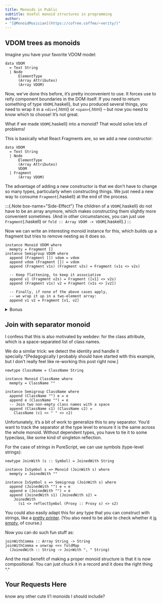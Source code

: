 ```yaml
---
title: Monoids in Public
subtitle: Useful monoid structures in programming
author:
- "[@MonoidMusician](https://cofree.coffee/~verity/)"
---
```


## VDOM trees as monoids

Imagine you have your favorite VDOM model:

```{.haskell data-lang="PureScript"}
data VDOM
  = Text String
  | Node
      ElementType
      (Array Attributes)
      (Array VDOM)
```

Now, weʼve done this before, itʼs pretty inconvenient to use.
It forces use to reify component boundaries in the DOM itself.
If you need to return something of type `VDOM`{.haskell}, but you produced several things, you need to wrap it in a `<div>`{.html} or `<span>`{.html} – but now you need to know which to choose!
Itʼs not great.

What if we made `VDOM`{.haskell} into a monoid?
That would solve lots of problems!

This is basically what React Fragments are, so we add a new constructor:

```{.haskell data-lang="PureScript"}
data VDOM
  = Text String
  | Node
      ElementType
      (Array Attributes)
      VDOM
  | Fragment
      (Array VDOM)
```

The advantage of adding a new constructor is that we donʼt have to change so many types, particularly when constructing things.
We just need a new way to consume `Fragment`{.haskell} at the end of the process.

:::{.Note box-name="Side-Effect"}
The children of a `VDOM`{.haskell} do not have to be an array anymore, which makes constructing them slightly more convenient sometimes.
(And in other circumstances, you can just use `Fragment`{.haskell} or `fold :: Array VDOM -> VDOM`{.haskell}.)
:::

Now we can write an interesting monoid instance for this, which builds up a fragment but tries to remove nesting as it does so.

```{.haskell data-lang="PureScript"}
instance Monoid VDOM where
  mempty = Fragment []
instance Semigroup VDOM where
  append (Fragment []) vdom = vdom
  append vdom (Fragment []) = vdom
  append (Fragment v1s) (Fragment v2s) = Fragment (v1s <> v2s)

  -- Keep flattening, to keep it associative
  append v1 (Fragment v2s) = Fragment ([v1] <> v2s)
  append (Fragment v1s) v2 = Fragment (v1s <> [v2])

  -- Finally, if none of the above cases apply,
  -- we wrap it up in a two-element array:
  append v1 v2 = Fragment [v1, v2]
```

<details class="Bonus">

<summary>Bonus</summary>

You can also add special behavior if you want to collapse `Text`{.haskell} nodes, but this starts to get a little ugly since it needs to look inside `Fragment`{.haskell} too:

```{.haskell data-lang="PureScript"}
instance Semigroup VDOM where
  append (Fragment []) vdom = vdom
  append vdom (Fragment []) = vdom
  append (Fragment v1s) (Fragment v2s) = Fragment (v1s <> v2s)

  -- Handle text specially
  append (Text "") vdom = vdom
  append vdom (Text "") = vdom
  append (Text t1) (Text t2) = Text (t1 <> t2)

  -- We need to handle text at the edges of fragments too
  -- for associativity (I did not check all of the details)
  append (Fragment vs) (Text t2)
    | Just (Tuple vs' t1) <- stripTextEnd vs =
      Fragment (vs' <> [Text (t1 <> t2)])
  append (Text t1) (Fragment vs)
    | Just (Tuple t2 vs') <- stripTextStart vs =
      Fragment ([Text (t1 <> t2)] <> vs')
  append (Fragment v1s) (Fragment v2s)
    | Just (Tuple v1s' t1) <- stripTextEnd v1s
    , Just (Tuple t2 v2s') <- stripTextStart v2s =
      Fragment (v1s' <> [Text (t1 <> t2)] <> v2s')

  -- Keep flattening, to keep it associative
  append v1 (Fragment v2s) = Fragment ([v1] <> v2s)
  append (Fragment v1s) v2 = Fragment (v1s <> [v2])

  -- Finally, if none of the above cases apply,
  -- we wrap it up in a two-element array:
  append v1 v2 = Fragment [v1, v2]

stripTextStart :: Array VDOM -> Maybe (Tuple String (Array VDOM))
stripTextStart = Array.uncons >=> case _ of
  { head: Text t1, tail: vs } -> Just (Tuple t1 vs)
  _ -> Nothing

stripTextEnd :: Array VDOM -> Maybe (Tuple (Array VDOM) String)
stripTextEnd = Array.unsnoc >=> case _ of
  { init: vs, last: Text t2 } -> Just (Tuple vs t2)
  _ -> Nothing
```

:::Note
With these additional cases, the empty text node `Text ""`{.haskell} is _almost_ an identity, but the empty fragment `Fragment []`{.haskell} is still the identity of the monoid: [you cannot have two identities in a monoid](https://proofwiki.org/wiki/Identity_is_Unique).
And I think thereʼs a specific reason why you want `Fragment []`{.haskell} to be the identity, but I havenʼt actually worked through the details to fully justify it.
:::

</details>

## Join with separator monoid

I confess that this is also motivated by webdev: for the class attribute, which is a space-separated list of class names.

We do a similar trick: we detect the identity and handle it specially.^[Pedagogically I probably should have started with this example, but I donʼt really feel like re-working this post right now.]

```{.haskell data-lang="PureScript"}
newtype ClassName = ClassName String

instance Monoid ClassName where
  mempty = ClassName ""

instance Semigroup ClassName where
  append (ClassName "") e = e
  append e (ClassName "") = e
  -- Join two non-empty class names with a space
  append (ClassName c1) (ClassName c2) =
    ClassName (c1 <> " " <> c2)
```

Unfortunately, itʼs a bit of work to generalize this to any separator.
Youʼd want to track the separator at the type level to ensure it is the same across the whole monoid.
Without dependent types, you have to tie it to some typeclass, like some kind of singleton reflection.

For the case of strings in PureScript, we can use symbols (type-level strings):

```{.haskell data-lang="PureScript"}
newtype JoinWith (s :: Symbol) = JoinedWith String

instance IsSymbol s => Monoid (JoinWith s) where
  mempty = JoinedWith ""

instance IsSymbol s => Semigroup (JoinWith s) where
  append (JoinedWith "") e = e
  append e (JoinedWith "") = e
  append (JoinedWith s1) (JoinedWith s2) =
    JoinedWith
      (s1 <> reflectSymbol (Proxy :: Proxy s) <> s2)
```

You could also easily adapt this for any type that you can construct with strings, like a [pretty printer](https://pursuit.purescript.org/packages/purescript-dodo-printer/2.2.1/docs/Dodo.Internal#t:Doc).
(You also need to be able to check whether it [is empty](https://pursuit.purescript.org/packages/purescript-dodo-printer/2.2.1/docs/Dodo.Internal#v:isEmpty), of course.)

Now you can do such fun stuff as:
```{.haskell data-lang="PureScript"}
joinWithComma :: Array String -> String
joinWithComma = unwrap <<< foldMap
  (JoinedWith :: String -> JoinWith ", " String)
```

And the real benefit of making a proper monoid structure is that it is now compositional.
You can just chuck it in a record and it does the right thing \^.\^

## Your Requests Here

know any other cute liʼl monoids I should include?
